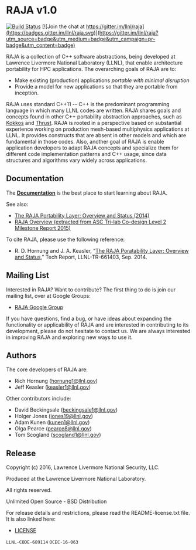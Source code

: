 RAJA v1.0
============

[![Build Status](https://travis-ci.org/LLNL/RAJA.svg?branch=develop)](https://travis-ci.org/LLNL/RAJA)
[![Join the chat at https://gitter.im/llnl/raja](https://badges.gitter.im/llnl/raja.svg)](https://gitter.im/llnl/raja?utm_source=badge&utm_medium=badge&utm_campaign=pr-badge&utm_content=badge)

RAJA is a collection of C++ software abstractions, being developed at
Lawrence Livermore National Laboratory (LLNL), that enable architecture
portability for HPC applications. The overarching goals of RAJA are to:

  * Make existing (production) applications *portable with minimal disruption*
  * Provide a model for new applications so that they are portable from
    inception.

RAJA uses standard C++11 -- C++ is the predominant programming language in
which many LLNL codes are written. RAJA shares goals and concepts found in
other C++ portability abstraction approaches, such as
[Kokkos](https://github.com/kokkos/kokkos)
and [Thrust](https://developer.nvidia.com/thrust). RAJA is rooted in
a perspective based on substantial experience working on production
mesh-based multiphysics applications at LLNL. It provides constructs that
are absent in other models and which are fundamental in those codes. Also,
another goal of RAJA is enable application developers to adapt RAJA concepts
and specialize them for different code implementation patterns and C++ usage,
since data structures and algorithms vary widely across applications.

Documentation
-----------------

The [**Documentation**](http://software.llnl.gov/RAJA/) is the best place
to start learning about RAJA.

See also:

  * [The RAJA Portability Layer: Overview and Status (2014)](http://software.llnl.gov/RAJA/_static/RAJAStatus-09.2014_LLNL-TR-661403.pdf)
  * [RAJA Overview (extracted from ASC Tri-lab Co-design Level 2 Milestone Report 2015)](http://software.llnl.gov/RAJA/_static/RAJAOverview-Trilab-09.2015_LLNL-TR-677453.pdf)

To cite RAJA, please use the following reference:

* R. D. Hornung and J. A. Keasler, “[The RAJA Poratability Layer: Overview and Status](http://software.llnl.gov/RAJA/_static/RAJAStatus-09.2014_LLNL-TR-661403.pdf),” Tech Report, LLNL-TR-661403, Sep. 2014.

Mailing List
-----------------

Interested in RAJA? Want to contribute? The first thing to do is join our mailing list, over at Google Groups:
- [RAJA Google Group](https://groups.google.com/forum/#!forum/raja-users)

If you have questions, find a bug, or have ideas about expanding the
functionality or applicability of RAJA and are interested in contributing
to its development, please do not hesitate to contact us. We are always
interested in improving RAJA and exploring new ways to use it.

Authors
-----------

The core developers of RAJA are:

  * Rich Hornung (hornung1@llnl.gov)
  * Jeff Keasler (keasler1@llnl.gov)

Other contributors include:

  * David Beckingsale (beckingsale1@llnl.gov)
  * Holger Jones (jones19@llnl.gov)
  * Adam Kunen (kunen1@llnl.gov)
  * Olga Pearce (pearce8@llnl.gov)
  * Tom Scogland (scogland1@llnl.gov)



Release
-----------

Copyright (c) 2016, Lawrence Livermore National Security, LLC.

Produced at the Lawrence Livermore National Laboratory.

All rights reserved.

Unlimited Open Source - BSD Distribution

For release details and restrictions, please read the README-license.txt file.
It is also linked here:
- [LICENSE](./README-license.txt)

`LLNL-CODE-689114`  `OCEC-16-063`
